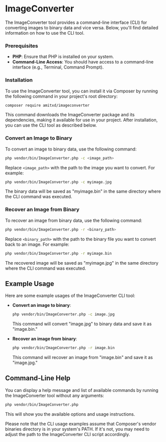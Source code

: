# ImageConverter 

The ImageConverter tool provides a command-line interface (CLI) for converting images to binary data and vice versa. Below, you'll find detailed information on how to use the CLI tool.

### Prerequisites

- **PHP**: Ensure that PHP is installed on your system.
- **Command-Line Access**: You should have access to a command-line interface (e.g., Terminal, Command Prompt).

### Installation

To use the ImageConverter tool, you can install it via Composer by running the following command in your project's root directory:

```sh
composer require amitxd/imageconverter
```

This command downloads the ImageConverter package and its dependencies, making it available for use in your project. After installation, you can use the CLI tool as described below.

### Convert an Image to Binary

To convert an image to binary data, use the following command:

```sh
php vendor/bin/ImageConverter.php -c <image_path>
```

Replace `<image_path>` with the path to the image you want to convert. For example:

```sh
php vendor/bin/ImageConverter.php -c myimage.jpg
```

The binary data will be saved as "myimage.bin" in the same directory where the CLI command was executed.

### Recover an Image from Binary

To recover an image from binary data, use the following command:

```sh
php vendor/bin/ImageConverter.php -r <binary_path>
```

Replace `<binary_path>` with the path to the binary file you want to convert back to an image. For example:

```sh
php vendor/bin/ImageConverter.php -r myimage.bin
```

The recovered image will be saved as "myimage.jpg" in the same directory where the CLI command was executed.

## Example Usage

Here are some example usages of the ImageConverter CLI tool:

- **Convert an image to binary**:

  ```sh
  php vendor/bin/ImageConverter.php -c image.jpg
  ```

  This command will convert "image.jpg" to binary data and save it as "image.bin."

- **Recover an image from binary**:

  ```sh
  php vendor/bin/ImageConverter.php -r image.bin
  ```

  This command will recover an image from "image.bin" and save it as "image.jpg."

## Command-Line Help

You can display a help message and list of available commands by running the ImageConverter tool without any arguments:

```sh
php vendor/bin/ImageConverter.php
```

This will show you the available options and usage instructions.

Please note that the CLI usage examples assume that Composer's vendor binaries directory is in your system's PATH. If it's not, you may need to adjust the path to the ImageConverter CLI script accordingly.